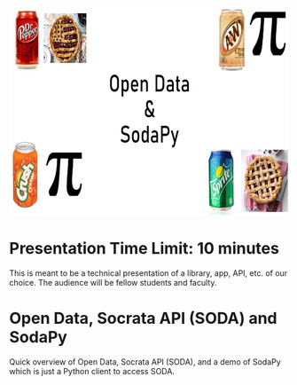 <p align="center">
  <img width="780" height="373" src="https://github.com/minh1001/soda_py/blob/master/soda_py.PNG">
</p>

# Presentation Time Limit: 10 minutes
This is meant to be a technical presentation of a library, app, API, etc. of our choice. The audience will be fellow students and faculty.

# Open Data, Socrata API (SODA) and SodaPy

Quick overview of Open Data, Socrata API (SODA), and a demo of SodaPy which is just a Python client to access SODA.
